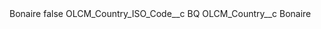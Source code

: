 <?xml version="1.0" encoding="UTF-8"?>
<CustomMetadata xmlns="http://soap.sforce.com/2006/04/metadata" xmlns:xsi="http://www.w3.org/2001/XMLSchema-instance" xmlns:xsd="http://www.w3.org/2001/XMLSchema">
    <label>Bonaire</label>
    <protected>false</protected>
    <values>
        <field>OLCM_Country_ISO_Code__c</field>
        <value xsi:type="xsd:string">BQ</value>
    </values>
    <values>
        <field>OLCM_Country__c</field>
        <value xsi:type="xsd:string">Bonaire</value>
    </values>
</CustomMetadata>
